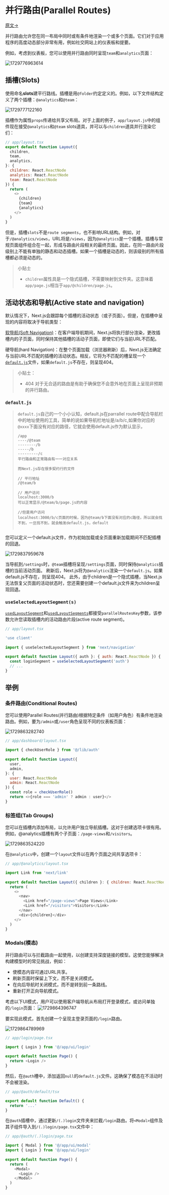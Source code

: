 # 并行路由(Parallel Routes)

[原文->](https://nextjs.org/docs/app/building-your-application/routing/parallel-routes)

并行路由允许您在同一布局中同时或有条件地渲染一个或多个页面。它们对于应用程序的高度动态部分非常有用，例如社交网站上的仪表板和提要。

例如，考虑到仪表板，您可以使用并行路由同时呈现`team`和`analytics`页面：

![1729776963614](images/10_Parallel_Routes/1729776963614.png)

## 插槽(Slots)

使用命名**slots**建平行路线。插槽是用`@folder`约定定义的。例如，以下文件结构定义了两个插槽：`@analytics`和`@team`：

![1729777122160](images/10_Parallel_Routes/1729777122160.png)

插槽作为属性`props`传递给共享父布局。对于上面的例子，`app/layout.js`中的组件现在接受`@analytics`和`@team` slots道具，并可以与`children`道具并行渲染它们：

```javascript
// app/layout.tsx
export default function Layout({
  children,
  team,
  analytics,
}: {
  children: React.ReactNode
  analytics: React.ReactNode
  team: React.ReactNode
}) {
  return (
    <>
      {children}
      {team}
      {analytics}
    </>
  )
}
```

但是，插槽`slots`不是`route segments`，也不影响URL结构。例如，对于`/@analytics/views`，URL将是`/views`，因为`@analytics`是一个插槽。插槽与常规页面组件组合在一起，形成与路由片段相关的最终页面。因此，在同一路由片段级别上不能有单独的静态和动态插槽。如果一个插槽是动态的，则该级别的所有插槽都必须是动态的。

> 小贴士
>
> - `children`属性具是一个隐式插槽，不需要映射到文件夹。这意味着`app/page.js`相当于`app/@children/page.js`。

## 活动状态和导航(Active state and navigation)

默认情况下，Next.js会跟踪每个插槽的活动状态（或子页面）。但是，在插槽中呈现的内容将取决于导航类型：

[软导航(Soft Navigation)](./3_Linking_And_Navigating.md#3_Linking_And_Navigating.md#5-软导航soft-navigation)：在客户端导航期间，Next.js将执行部分渲染，更改插槽内的子页面，同时保持其他插槽的活动子页面，即使它们与当前URL不匹配。

硬导航(hard Navigation)：在整个页面加载（浏览器刷新）后，Next.js无法确定与当前URL不匹配的插槽的活动状态。相反，它将为不匹配的槽呈现一个[`default.js`](#defaultjs)文件，如果`default.js`不存在，则呈现404。

> 小贴士：
>
> - 404 对于无合适的路由是有助于确保您不会意外地在页面上呈现非预期的并行路由。

### `default.js`

> `default.js`自己的一个小小认知，default.js在parrallel route中配合导航栏中的地址使用的工具，简单的说如果导航栏地址是/a/b/c,如果你对应的`@xxxx`下面没有对应的路径，它就会使用default.js作为默认显示，
>
> ```
> /app
> ----/@team
> --------/b
> -----/b
> ---------/c
> 平行路由和正常路由有一一对应关系
>
> 而Next.js存在很多契约行的文件
>
> // 平行地址
> /@team/b
>
> // 用户访问
> localhost:3000/b
> 可以正常显示/@team/b/page.js的内容
>
> //但是用户访问
> localhost:3000/b/c页面的时候，因为@team/b下面没有对应的c路径，所以就会找不到，一旦找不到，就会触发default.js，default
>
>
> ```

您可以定义一个default.js文件，作为初始加载或全页面重新加载期间不匹配插槽的回退。

![1729837959678](images/10_Parallel_Routes/1729837959678.png)

当导航到`/settings`时，`@team`插槽将呈现`/settings`页面，同时保持`@analytics`插槽的当前活动页面。
刷新后，Next.js将为`@analytics`渲染一个`default.js`。如果default.js不存在，则呈现404。
此外，由于children是一个隐式插槽，当Next.js无法恢复父页面的活动状态时，您还需要创建一个default.js文件来为children呈现回退。

### `useSelectedLayoutSegment(s)`

[`usedLayoutSegment`](../../02_API_Reference/03_Functions/24_useSelectedLayoutSegment.md)和[`usedLayoutSegments`](../../02_API_Reference/03_Functions/25_useSelectedLayoutSegments.md)都接受`parallelRoutesKey`参数，该参数允许您读取插槽内的活动路由片段(active route segment)。

```javascript
// app/layout.tsx

'use client'
 
import { useSelectedLayoutSegment } from 'next/navigation'
 
export default function Layout({ auth }: { auth: React.ReactNode }) {
  const loginSegment = useSelectedLayoutSegment('auth')
  // ...
}
```

## 举例

### 条件路由(Conditional Routes)

您可以使用Parallel Routes(并行路由)根据特定条件（如用户角色）有条件地渲染路由。例如，要为`/admin`或`/user`角色呈现不同的仪表板页面：

![1729863282740](images/10_Parallel_Routes/1729863282740.png)

```javascript
// app/dashboard/layout.tsx

import { checkUserRole } from '@/lib/auth'
 
export default function Layout({
  user,
  admin,
}: {
  user: React.ReactNode
  admin: React.ReactNode
}) {
  const role = checkUserRole()
  return <>{role === 'admin' ? admin : user}</>
}
```

### 标签组(Tab Groups)

您可以在插槽内添加布局，以允许用户独立导航插槽。这对于创建选项卡很有用。
例如，@analytics插槽有两个子页面：`/page-views`和`/visitors`。

![1729863524220](images/10_Parallel_Routes/1729863524220.png)

在`@analytics`中，创建一个`layout`文件以在两个页面之间共享选项卡：

```javascript
// app/@analytics/layout.tsx

import Link from 'next/link'
 
export default function Layout({ children }: { children: React.ReactNode }) {
  return (
    <>
      <nav>
        <Link href="/page-views">Page Views</Link>
        <Link href="/visitors">Visitors</Link>
      </nav>
      <div>{children}</div>
    </>
  )
}
```

### Modals(模态)

并行路由可以与拦截路由一起使用，以创建支持深度链接的模型。这使您能够解决构建模型时的常见挑战，例如：

- 使模态内容可通过URL共享。
- 刷新页面时保留上下文，而不是关闭模式。
- 在向后导航时关闭模式，而不是转到前一条路线。
- 重新打开正向导航模式。

考虑以下UI模式，用户可以使用客户端导航从布局打开登录模式，或访问单独的`/login`页面：
![1729864396747](images/10_Parallel_Routes/1729864396747.png)

要实现此模式，首先创建一个呈现主登录页面的`/login`路由。

![1729864789969](images/10_Parallel_Routes/1729864789969.png)

```javascript
// app/login/page.tsx

import { Login } from '@/app/ui/login'
 
export default function Page() {
  return <Login />
}
```

然后，在`@auth`槽中，添加返回`null`的`default.js`文件。这确保了模态在不活动时不会被渲染。

```javascript
// app/@auth/default/tsx

export default function Default() {
  return '...'
}
```

在`@auth`插槽中，通过更新`/(.)login`文件夹来拦截`/login`路由。将`<Modal>`组件及其子组件导入到`/(.)login/page.tsx`文件中：

```javascript
// app/@auth/(.)login/page.tsx

import { Modal } from '@/app/ui/modal'
import { Login } from '@/app/ui/login'
 
export default function Page() {
  return (
    <Modal>
      <Login />
    </Modal>
  )
}
```
